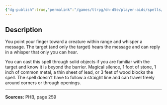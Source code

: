 ```yaml
---
{"dg-publish":true,"permalink":"/games/ttrpg/dn-d5e/player-aids/spells/cantrips/message/","tags":["TTRPG/DND/5e","verbal","somatic","material","communication","social","Spell"],"noteIcon":""}
---
```


## Description
You point your finger toward a creature within range and whisper a message.
The target (and only the target) hears the message and can reply in a whisper that only you can hear.

You can cast this spell through solid objects if you are familiar with the target and know it is beyond the barrier.
Magical silence, 1 foot of stone, 1 inch of common metal, a thin sheet of lead, or 3 feet of wood blocks the spell.
The spell doesn't have to follow a straight line and can travel freely around corners or through openings.

---

**Sources:** PHB, page 259
